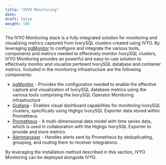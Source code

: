 ```yaml
---
title: "IVYO Monitoring"
date:
draft: false
weight: 100
---
```


The IVYO Monitoring stack is a fully integrated solution for monitoring and visualizing metrics
captured from IvorySQL clusters created using IVYO.  By leveraging [pgMonitor][] to configure
and integrate the various tools, components and metrics needed to effectively monitor IvorySQL
clusters, IVYO Monitoring provides an powerful and easy-to-use solution to effectively monitor
and visualize pertinent IvorySQL database and container metrics. Included in the monitoring
infrastructure are the following components:

- [pgMonitor][] - Provides the configuration needed to enable the effective capture and
visualization of IvorySQL database metrics using the various tools comprising the IvorySQL
Operator Monitoring infrastructure
- [Grafana](https://grafana.com/) - Enables visual dashboard capabilities for monitoring
IvorySQL clusters, specifically using Highgo IvorySQL Exporter data stored within Prometheus
- [Prometheus](https://prometheus.io/) - A multi-dimensional data model with time series data,
which is used in collaboration with the Highgo IvorySQL Exporter to provide and store
metrics
- [Alertmanager](https://prometheus.io/docs/alerting/latest/alertmanager/) - Handles alerts
sent by Prometheus by deduplicating, grouping, and routing them to receiver integrations.

By leveraging the installation method described in this section, IVYO Monitoring can be deployed
alongside IVYO.



[pgMonitor]: https://github.com/Highgo/pgmonitor
